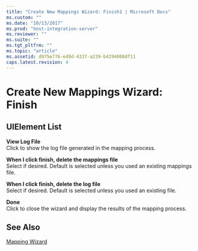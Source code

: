```yaml
---
title: "Create New Mappings Wizard: Finish1 | Microsoft Docs"
ms.custom: ""
ms.date: "10/13/2017"
ms.prod: "host-integration-server"
ms.reviewer: ""
ms.suite: ""
ms.tgt_pltfrm: ""
ms.topic: "article"
ms.assetid: d975e776-e49d-4337-a239-b4194008df11
caps.latest.revision: 4
---
```

# Create New Mappings Wizard: Finish
## UIElement List  
 **View Log File**  
 Click to show the log file generated in the mapping process.  
  
 **When I click finish, delete the mappings file**  
 Select if desired. Default is selected unless you used an existing mappings file.  
  
 **When I click finish, delete the log file**  
 Select if desired. Default is selected unless you used an existing file.  
  
 **Done**  
 Click to close the wizard and display the results of the mapping process.  
  
## See Also  
 [Mapping Wizard](../core/mapping-wizard.md)